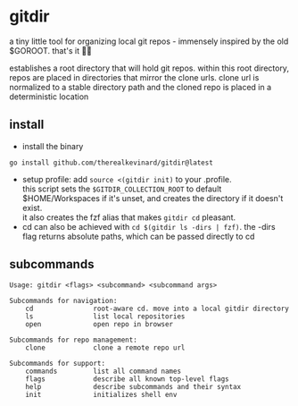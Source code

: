 # gitdir

a tiny little tool for organizing local git repos - immensely inspired by the old $GOROOT. that's it 🤷‍♀️

establishes a root directory that will hold git repos. within this root directory, repos are placed
in directories that mirror the clone urls. clone url is normalized to a stable directory path and the cloned repo is placed in a deterministic location

## install

- install the binary

```shell
go install github.com/therealkevinard/gitdir@latest 
```

- setup profile: add `source <(gitdir init)` to your .profile.  
  this script sets the `$GITDIR_COLLECTION_ROOT` to default $HOME/Workspaces if it's unset, and creates the directory if
  it doesn't exist.   
  it also creates the fzf alias that makes `gitdir cd` pleasant.
- cd can also be achieved with `cd $(gitdir ls -dirs | fzf)`. the -dirs flag returns absolute paths, which can be passed directly to cd

## subcommands

```
Usage: gitdir <flags> <subcommand> <subcommand args>

Subcommands for navigation:
	cd               root-aware cd. move into a local gitdir directory
	ls               list local repositories
	open             open repo in browser

Subcommands for repo management:
	clone            clone a remote repo url

Subcommands for support:
	commands         list all command names
	flags            describe all known top-level flags
	help             describe subcommands and their syntax
	init             initializes shell env
```
